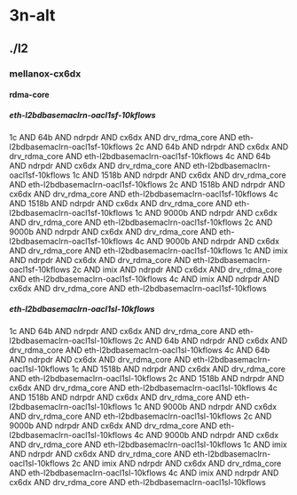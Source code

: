 # 3n-alt
## ./l2
### mellanox-cx6dx
#### rdma-core
##### eth-l2bdbasemaclrn-oacl1sf-10kflows
1c AND 64b AND ndrpdr AND cx6dx AND drv_rdma_core AND eth-l2bdbasemaclrn-oacl1sf-10kflows
2c AND 64b AND ndrpdr AND cx6dx AND drv_rdma_core AND eth-l2bdbasemaclrn-oacl1sf-10kflows
4c AND 64b AND ndrpdr AND cx6dx AND drv_rdma_core AND eth-l2bdbasemaclrn-oacl1sf-10kflows
1c AND 1518b AND ndrpdr AND cx6dx AND drv_rdma_core AND eth-l2bdbasemaclrn-oacl1sf-10kflows
2c AND 1518b AND ndrpdr AND cx6dx AND drv_rdma_core AND eth-l2bdbasemaclrn-oacl1sf-10kflows
4c AND 1518b AND ndrpdr AND cx6dx AND drv_rdma_core AND eth-l2bdbasemaclrn-oacl1sf-10kflows
1c AND 9000b AND ndrpdr AND cx6dx AND drv_rdma_core AND eth-l2bdbasemaclrn-oacl1sf-10kflows
2c AND 9000b AND ndrpdr AND cx6dx AND drv_rdma_core AND eth-l2bdbasemaclrn-oacl1sf-10kflows
4c AND 9000b AND ndrpdr AND cx6dx AND drv_rdma_core AND eth-l2bdbasemaclrn-oacl1sf-10kflows
1c AND imix AND ndrpdr AND cx6dx AND drv_rdma_core AND eth-l2bdbasemaclrn-oacl1sf-10kflows
2c AND imix AND ndrpdr AND cx6dx AND drv_rdma_core AND eth-l2bdbasemaclrn-oacl1sf-10kflows
4c AND imix AND ndrpdr AND cx6dx AND drv_rdma_core AND eth-l2bdbasemaclrn-oacl1sf-10kflows
##### eth-l2bdbasemaclrn-oacl1sl-10kflows
1c AND 64b AND ndrpdr AND cx6dx AND drv_rdma_core AND eth-l2bdbasemaclrn-oacl1sl-10kflows
2c AND 64b AND ndrpdr AND cx6dx AND drv_rdma_core AND eth-l2bdbasemaclrn-oacl1sl-10kflows
4c AND 64b AND ndrpdr AND cx6dx AND drv_rdma_core AND eth-l2bdbasemaclrn-oacl1sl-10kflows
1c AND 1518b AND ndrpdr AND cx6dx AND drv_rdma_core AND eth-l2bdbasemaclrn-oacl1sl-10kflows
2c AND 1518b AND ndrpdr AND cx6dx AND drv_rdma_core AND eth-l2bdbasemaclrn-oacl1sl-10kflows
4c AND 1518b AND ndrpdr AND cx6dx AND drv_rdma_core AND eth-l2bdbasemaclrn-oacl1sl-10kflows
1c AND 9000b AND ndrpdr AND cx6dx AND drv_rdma_core AND eth-l2bdbasemaclrn-oacl1sl-10kflows
2c AND 9000b AND ndrpdr AND cx6dx AND drv_rdma_core AND eth-l2bdbasemaclrn-oacl1sl-10kflows
4c AND 9000b AND ndrpdr AND cx6dx AND drv_rdma_core AND eth-l2bdbasemaclrn-oacl1sl-10kflows
1c AND imix AND ndrpdr AND cx6dx AND drv_rdma_core AND eth-l2bdbasemaclrn-oacl1sl-10kflows
2c AND imix AND ndrpdr AND cx6dx AND drv_rdma_core AND eth-l2bdbasemaclrn-oacl1sl-10kflows
4c AND imix AND ndrpdr AND cx6dx AND drv_rdma_core AND eth-l2bdbasemaclrn-oacl1sl-10kflows